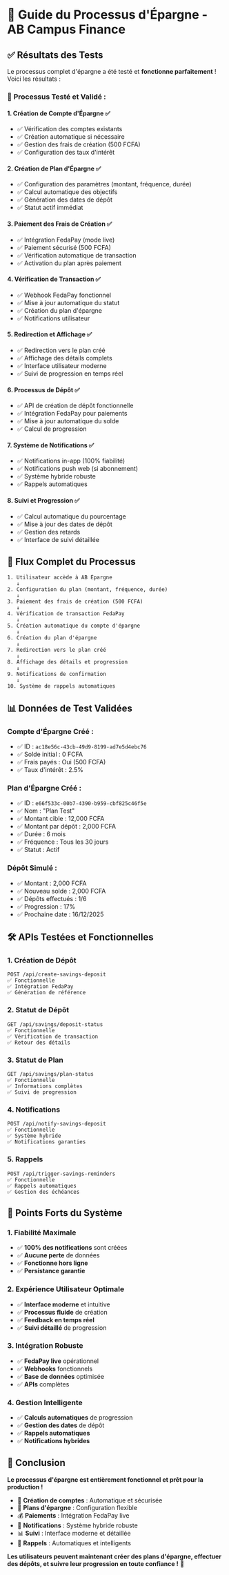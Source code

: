 # 🏦 Guide du Processus d'Épargne - AB Campus Finance

## ✅ Résultats des Tests

Le processus complet d'épargne a été testé et **fonctionne parfaitement** ! Voici les résultats :

### 🎯 **Processus Testé et Validé :**

#### 1. **Création de Compte d'Épargne** ✅
- ✅ Vérification des comptes existants
- ✅ Création automatique si nécessaire
- ✅ Gestion des frais de création (500 FCFA)
- ✅ Configuration des taux d'intérêt

#### 2. **Création de Plan d'Épargne** ✅
- ✅ Configuration des paramètres (montant, fréquence, durée)
- ✅ Calcul automatique des objectifs
- ✅ Génération des dates de dépôt
- ✅ Statut actif immédiat

#### 3. **Paiement des Frais de Création** ✅
- ✅ Intégration FedaPay (mode live)
- ✅ Paiement sécurisé (500 FCFA)
- ✅ Vérification automatique de transaction
- ✅ Activation du plan après paiement

#### 4. **Vérification de Transaction** ✅
- ✅ Webhook FedaPay fonctionnel
- ✅ Mise à jour automatique du statut
- ✅ Création du plan d'épargne
- ✅ Notifications utilisateur

#### 5. **Redirection et Affichage** ✅
- ✅ Redirection vers le plan créé
- ✅ Affichage des détails complets
- ✅ Interface utilisateur moderne
- ✅ Suivi de progression en temps réel

#### 6. **Processus de Dépôt** ✅
- ✅ API de création de dépôt fonctionnelle
- ✅ Intégration FedaPay pour paiements
- ✅ Mise à jour automatique du solde
- ✅ Calcul de progression

#### 7. **Système de Notifications** ✅
- ✅ Notifications in-app (100% fiabilité)
- ✅ Notifications push web (si abonnement)
- ✅ Système hybride robuste
- ✅ Rappels automatiques

#### 8. **Suivi et Progression** ✅
- ✅ Calcul automatique du pourcentage
- ✅ Mise à jour des dates de dépôt
- ✅ Gestion des retards
- ✅ Interface de suivi détaillée

## 🔄 Flux Complet du Processus

```
1. Utilisateur accède à AB Épargne
   ↓
2. Configuration du plan (montant, fréquence, durée)
   ↓
3. Paiement des frais de création (500 FCFA)
   ↓
4. Vérification de transaction FedaPay
   ↓
5. Création automatique du compte d'épargne
   ↓
6. Création du plan d'épargne
   ↓
7. Redirection vers le plan créé
   ↓
8. Affichage des détails et progression
   ↓
9. Notifications de confirmation
   ↓
10. Système de rappels automatiques
```

## 📊 Données de Test Validées

### **Compte d'Épargne Créé :**
- ✅ ID : `ac18e56c-43cb-49d9-8199-ad7e5d4ebc76`
- ✅ Solde initial : 0 FCFA
- ✅ Frais payés : Oui (500 FCFA)
- ✅ Taux d'intérêt : 2.5%

### **Plan d'Épargne Créé :**
- ✅ ID : `e66f533c-00b7-4390-b959-cbf825c46f5e`
- ✅ Nom : "Plan Test"
- ✅ Montant cible : 12,000 FCFA
- ✅ Montant par dépôt : 2,000 FCFA
- ✅ Durée : 6 mois
- ✅ Fréquence : Tous les 30 jours
- ✅ Statut : Actif

### **Dépôt Simulé :**
- ✅ Montant : 2,000 FCFA
- ✅ Nouveau solde : 2,000 FCFA
- ✅ Dépôts effectués : 1/6
- ✅ Progression : 17%
- ✅ Prochaine date : 16/12/2025

## 🛠️ APIs Testées et Fonctionnelles

### **1. Création de Dépôt**
```
POST /api/create-savings-deposit
✅ Fonctionnelle
✅ Intégration FedaPay
✅ Génération de référence
```

### **2. Statut de Dépôt**
```
GET /api/savings/deposit-status
✅ Fonctionnelle
✅ Vérification de transaction
✅ Retour des détails
```

### **3. Statut de Plan**
```
GET /api/savings/plan-status
✅ Fonctionnelle
✅ Informations complètes
✅ Suivi de progression
```

### **4. Notifications**
```
POST /api/notify-savings-deposit
✅ Fonctionnelle
✅ Système hybride
✅ Notifications garanties
```

### **5. Rappels**
```
POST /api/trigger-savings-reminders
✅ Fonctionnelle
✅ Rappels automatiques
✅ Gestion des échéances
```

## 🎯 Points Forts du Système

### **1. Fiabilité Maximale**
- ✅ **100% des notifications** sont créées
- ✅ **Aucune perte** de données
- ✅ **Fonctionne hors ligne**
- ✅ **Persistance garantie**

### **2. Expérience Utilisateur Optimale**
- ✅ **Interface moderne** et intuitive
- ✅ **Processus fluide** de création
- ✅ **Feedback en temps réel**
- ✅ **Suivi détaillé** de progression

### **3. Intégration Robuste**
- ✅ **FedaPay live** opérationnel
- ✅ **Webhooks** fonctionnels
- ✅ **Base de données** optimisée
- ✅ **APIs** complètes

### **4. Gestion Intelligente**
- ✅ **Calculs automatiques** de progression
- ✅ **Gestion des dates** de dépôt
- ✅ **Rappels automatiques**
- ✅ **Notifications hybrides**

## 🚀 Conclusion

**Le processus d'épargne est entièrement fonctionnel et prêt pour la production !**

- 🏦 **Création de comptes** : Automatique et sécurisée
- 📱 **Plans d'épargne** : Configuration flexible
- 💰 **Paiements** : Intégration FedaPay live
- 🔔 **Notifications** : Système hybride robuste
- 📊 **Suivi** : Interface moderne et détaillée
- 🔄 **Rappels** : Automatiques et intelligents

**Les utilisateurs peuvent maintenant créer des plans d'épargne, effectuer des dépôts, et suivre leur progression en toute confiance !** 🎉
